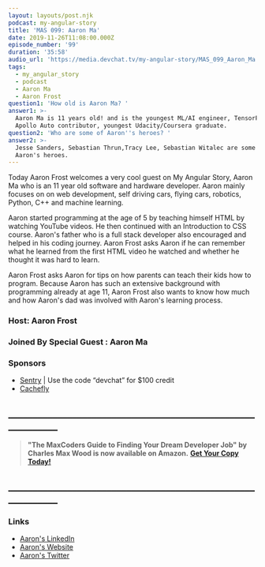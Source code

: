 ```yaml
---
layout: layouts/post.njk
podcast: my-angular-story
title: 'MAS 099: Aaron Ma'
date: 2019-11-26T11:08:00.000Z
episode_number: '99'
duration: '35:58'
audio_url: 'https://media.devchat.tv/my-angular-story/MAS_099_Aaron_Ma.mp3'
tags:
  - my_angular_story
  - podcast
  - Aaron Ma
  - Aaron Frost
question1: 'How old is Aaron Ma? '
answer1: >-
  Aaron Ma is 11 years old! and is the youngest ML/AI engineer, TensorFlow and
  Apollo Auto contributor, youngest Udacity/Coursera graduate.
question2: 'Who are some of Aaron''s heroes? '
answer2: >-
  Jesse Sanders, Sebastian Thrun,Tracy Lee, Sebastian Witalec are some of
  Aaron's heroes.
---
```

Today Aaron Frost welcomes a very cool guest on My Angular Story, Aaron Ma who is an 11 year old  software and hardware developer. Aaron mainly focuses on  on web development, self driving cars, flying cars, robotics, Python, C++ and machine learning. 

Aaron started programming at the age of 5 by teaching himself HTML by watching YouTube videos. He then continued with an Introduction to CSS course. Aaron's  father who is a full stack developer also encouraged and helped in his coding journey.  Aaron Frost asks Aaron if he can remember what he learned from the first HTML video he watched and whether he thought it was hard to learn.

Aaron Frost asks Aaron for tips on how parents can teach their kids how to program. Because Aaron has such an extensive background with programming already at age 11, Aaron Frost also wants to know how much and how Aaron's dad was involved with Aaron's learning process. 

### Host: Aaron Frost

### Joined By Special Guest : **Aaron Ma**

### Sponsors

* [Sentry](http://sentry.io/) | Use the code “devchat” for $100 credit 
* [Cachefly](https://www.cachefly.com/)

## **\_\_\_\_\_\_\_\_\_\_\_\_\_\_\_\_\_\_\_\_\_\_\_\_\_\_\_\_\_\_\_\_\_\_\_\_\_\_\_\_\_\_\_\_\_\_\_\_\_\_\_\_\_\_\_\_\_\_\_\_**

> **"The MaxCoders Guide to Finding Your Dream Developer Job" by Charles Max Wood is now available on Amazon.**  [**Get Your Copy Today!**](https://www.amazon.com/gp/product/B081MBL5C9/ref=as_li_ss_tl?ie=UTF8&linkCode=sl1&tag=devchattv-20&linkId=9d61363241636e2546ef46abba198746&language=en_US)

## **\_\_\_\_\_\_\_\_\_\_\_\_\_\_\_\_\_\_\_\_\_\_\_\_\_\_\_\_\_\_\_\_\_\_\_\_\_\_\_\_\_\_\_\_\_\_\_\_\_\_\_\_\_\_\_\_\_\_\_\_**

>

### Links

* [Aaron's LinkedIn](https://www.linkedin.com/in/aaron-h-ma/)
* [Aaron's Website](https://www.aaronhma.com/)
* [Aaron's Twitter](https://twitter.com/aaronhma)

###
